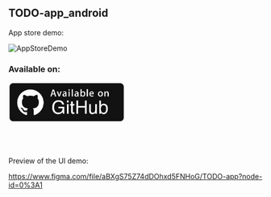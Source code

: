 ## TODO-app_android

App store demo:

![AppStoreDemo](https://user-images.githubusercontent.com/60819607/192579263-3f20e5eb-eea7-49ac-92f0-c798e718a398.jpeg)


### Available on:
[<img src="/git.png" height=80/>](https://github.com/niilopoutanen/TODO-app_android/releases)


<br>
<br>
<br>
Preview of the UI demo:

https://www.figma.com/file/aBXgS75Z74dDOhxd5FNHoG/TODO-app?node-id=0%3A1



